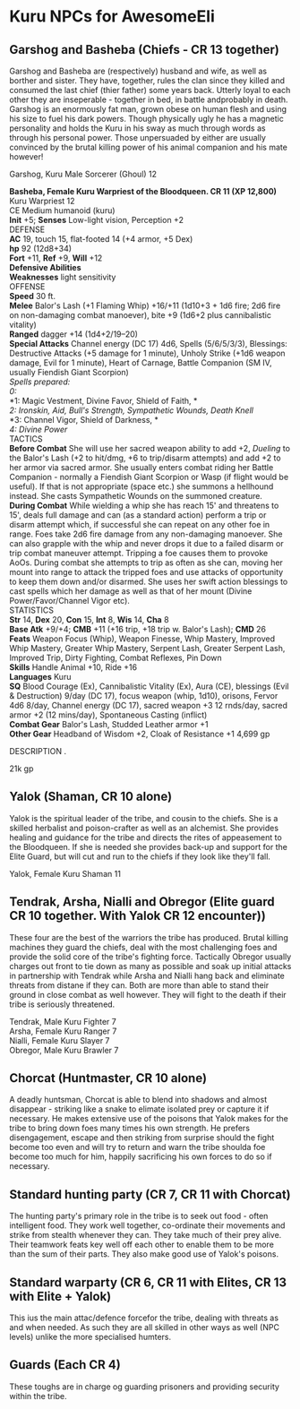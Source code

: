 # Kuru NPCs for AwesomeEli

## Garshog and Basheba (Chiefs - CR 13 together)

Garshog and Basheba are (respectively) husband and wife, as well as borther and sister. They have, together, rules the clan since they killed and consumed the last chief (thier father) some years back. Utterly loyal to each other they are inseperable - together in bed, in battle andprobably in death.
Garshog is an enormously fat man, grown obese on human flesh and using his size to fuel his dark powers. Though physically ugly he has a magnetic personality and holds the Kuru in his sway as much through words as through his personal power. Those unpersuaded by either are usually convinced by the brutal killing power of his animal companion and his mate however!

Garshog, Kuru Male Sorcerer (Ghoul) 12

**Basheba, Female Kuru Warpriest of the Bloodqueen. CR 11 (XP 12,800)**<br>
Kuru Warpriest 12<br>
CE Medium humanoid (kuru)<br>
**Init** +5; **Senses** Low-light vision, Perception +2<br>
DEFENSE<br>
**AC** 19, touch 15, flat-footed 14 (+4 armor, +5 Dex)<br>
**hp** 92 (12d8+34)<br>
**Fort** +11, **Ref** +9, **Will** +12<br>
**Defensive Abilities** <br>
**Weaknesses** light sensitivity<br>
OFFENSE<br>
**Speed** 30 ft.<br>
**Melee** Balor's Lash (+1 Flaming Whip) +16/+11 (1d10+3 + 1d6 fire; 2d6 fire on non-damaging combat manoever), bite +9 (1d6+2 plus cannibalistic vitality)<br>
**Ranged** dagger +14 (1d4+2/19–20)<br>
**Special Attacks** Channel energy (DC 17) 4d6, Spells (5/6/5/3/3), Blessings: Destructive Attacks (+5 damage for 1 minute), Unholy Strike (+1d6 weapon damage, Evil for 1 minute), Heart of Carnage, Battle Companion (SM IV, usually Fiendish Giant Scorpion)<br>
*Spells prepared:*<br>
*0:*<br>
*1: Magic Vestment, Divine Favor, Shield of Faith, *<br>
*2: Ironskin, Aid, Bull's Strength, Sympathetic Wounds, Death Knell*<br>
*3: Channel Vigor, Shield of Darkness, *<br>
*4: Divine Power*<br>
TACTICS<br>
**Before Combat** She will use her sacred weapon ability to add +2, *Dueling* to the Balor's Lash (+2 to hit/dmg, +6 to trip/disarm attempts) and add +2 to her armor via sacred armor. She usually enters combat riding her Battle Companion - normally a Fiendish Giant Scorpion or Wasp (if flight would be useful). If that is not appropriate (space etc.) she summons a hellhound instead. She casts Sympathetic Wounds on the summoned creature.<br>
**During Combat** While wielding a whip she has reach 15' and threatens to 15', deals full damage and can (as a standard action) perform a trip or disarm attempt which, if successful she can repeat on any other foe in range. Foes take 2d6 fire damage from any non-damaging manoever. She can also grapple with the whip and never drops it due to a failed disarm or trip combat maneuver attempt. Tripping a foe causes them to provoke AoOs. During combat she attempts to trip as often as she can, moving her mount into range to attack the tripped foes and use attacks of opportunity to keep them down and/or disarmed. She uses her swift action blessings to cast spells which her damage as well as that of her mount (Divine Power/Favor/Channel Vigor etc).<br>
STATISTICS<br>
**Str** 14, **Dex** 20, **Con** 15, **Int** 8, **Wis** 14, **Cha** 8<br>
**Base Atk** +9/+4; **CMB** +11 (+16 trip, +18 trip w. Balor's Lash); **CMD** 26<br>
**Feats** Weapon Focus (Whip), Weapon Finesse, Whip Mastery, Improved Whip Mastery, Greater Whip Mastery, Serpent Lash, Greater Serpent Lash, Improved Trip, Dirty Fighting, Combat Reflexes, Pin Down<br>
**Skills** Handle Animal +10, Ride +16<br>
**Languages** Kuru<br>
**SQ** Blood Courage (Ex), Cannibalistic Vitality (Ex), Aura (CE), blessings (Evil & Destruction) 9/day (DC 17), focus weapon (whip, 1d10), orisons, Fervor 4d6 8/day, Channel energy (DC 17), sacred weapon +3 12 rnds/day, sacred armor +2 (12 mins/day), Spontaneous Casting (inflict)<br>
**Combat Gear** Balor's Lash, Studded Leather armor +1<br>
**Other Gear** Headband of Wisdom +2, Cloak of Resistance +1 4,699 gp

DESCRIPTION
. 

21k gp

## Yalok (Shaman, CR 10 alone)

Yalok is the spiritual leader of the tribe, and cousin to the chiefs. She is a skilled herbalist and poison-crafter as well as an alchemist. She provides healing and guidance for the tribe and directs the rites of appeasement to the Bloodqueen. If she is needed she provides back-up and support for the Elite Guard, but will cut and run to the chiefs if they look like they'll fall. 

Yalok, Female Kuru Shaman 11

## Tendrak, Arsha, Nialli and Obregor (Elite guard CR 10 together. With Yalok CR 12 encounter))

These four are the best of the warriors the tribe has produced. Brutal killing machines they guard the chiefs, deal with the most challenging foes and provide the solid core of the tribe's fighting force. Tactically Obregor usually charges out front to tie down as many as possible and soak up initial attacks in partnership with Tendrak while Arsha and Nialli hang back and eliminate threats from distane if they can. Both are more than able to stand their ground in close combat as well however. They will fight to the death if their tribe is seriously threatened.

Tendrak, Male Kuru Fighter 7 <br>
Arsha, Female Kuru Ranger 7 <br>
Nialli, Female Kuru Slayer 7<br>
Obregor, Male Kuru Brawler 7<br>

## Chorcat (Huntmaster, CR 10 alone)

A deadly huntsman, Chorcat is able to blend into shadows and almost disappear - striking like a snake to elimate isolated prey or capture it if necessary. He makes extensive use of the poisons that Yalok makes for the tribe to bring down foes many times his own strength. He prefers disengagement, escape and then striking from surprise should the fight become too even and will try to return and warn the tribe shoulda foe become too much for him, happily sacrificing his own forces to do so if necessary.

## Standard hunting party (CR 7, CR 11 with Chorcat)

The hunting party's primary role in the tribe is to seek out food - often intelligent food. They work well together, co-ordinate their movements and strike from stealth whenever they can. They take much of their prey alive. Their teamwork feats key well off each other to enable them to be more than the sum of their parts. They also make good use of Yalok's poisons.

## Standard warparty (CR 6, CR 11 with Elites, CR 13 with Elite + Yalok)

This ius the main attac/defence forcefor the tribe, dealing with threats as and when needed. As such they are all skilled in other ways as well (NPC levels) unlike the more specialised humters.

## Guards (Each CR 4)

These toughs are in charge og guarding prisoners and providing security within the tribe.
